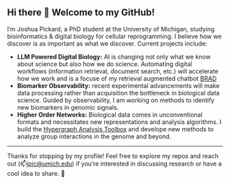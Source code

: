 ## Hi there 👋 Welcome to my GitHub!

I’m Joshua Pickard, a PhD student at the University of Michigan, studying bioinformatics & digital biology for cellular reprogramming. I believe how we discover is as important as what we discover. Current projects include:

- **LLM Powered Digital Biology:** AI is changing not only what we know about science but also how we do science. Automating digital workflows (information retrieval, document search, etc.) will accelerate how we work and is a focuse of my retrieval augmented chatbot [BRAD](https://github.com/Jpickard1/BRAD)
- **Biomarker Observability:** recent experimental advancements will make data processing rather than acquisition the bottleneck in biological data science. Guided by observability, I am working on methods to identify new biomarkers in genomic signals.
- **Higher Order Networks:** Biological data comes in unconventional formats and necessitates new representations and analysis algorithms. I build the [Hypergraph Analysis Toolbox](https://hypergraph-analysis-toolbox.readthedocs.io/en/latest/index.html) and develope new methods to analyze group interactions in the genome and beyond.

---

Thanks for stopping by my profile! Feel free to explore my repos and reach out (📫jpic@umich.edu) if you’re interested in discussing research or have a cool idea to share. 🚀


<!--
**Jpickard1/jpickard1** is a ✨ _special_ ✨ repository because its `README.md` (this file) appears on your GitHub profile.

Here are some ideas to get you started:

- 🔭 I’m currently working on ...
- 🌱 I’m currently learning ...
- 👯 I’m looking to collaborate on ...
- 🤔 I’m looking for help with ...
- 💬 Ask me about ...
- 📫 How to reach me: ...
- 😄 Pronouns: ...
- ⚡ Fun fact: ...

### 🌱 I’m Currently Learning
- Advanced symbolic computation techniques to handle high-complexity expressions without excessive memory use.
- Enhanced visualization techniques in Python, particularly with `matplotlib` and `seaborn` for clear, publication-quality graphs.
- Improving SLURM job management for large-scale computational experiments.

-->

